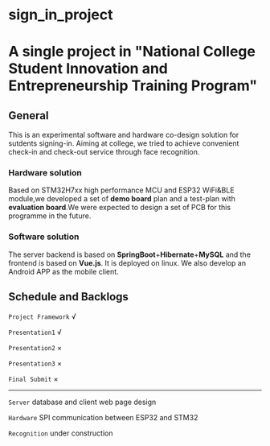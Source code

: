 # sign_in_project

# A single project in "National College Student Innovation and Entrepreneurship Training Program"

## General
This is an experimental software and hardware co-design solution for sutdents signing-in.
Aiming at college, we tried to achieve convenient check-in and check-out service through face recognition.

### Hardware solution
Based on STM32H7xx high performance MCU and ESP32 WiFi&BLE module,we developed a set of **demo board** plan and a test-plan with **evaluation board**.We were expected to design a set of PCB for this programme in the future.
### Software solution
The server backend is based on **SpringBoot**+**Hibernate**+**MySQL** and the frontend is based on **Vue.js**. It is deployed on linux. We also develop an Android APP as the mobile client.

## Schedule and Backlogs

`Project Framework` √

`Presentation1` √

`Presentation2` ×

`Presentation3` ×

`Final Submit` ×

****

`Server` database and client web page design

`Hardware` SPI communication between ESP32 and STM32

`Recognition` under construction